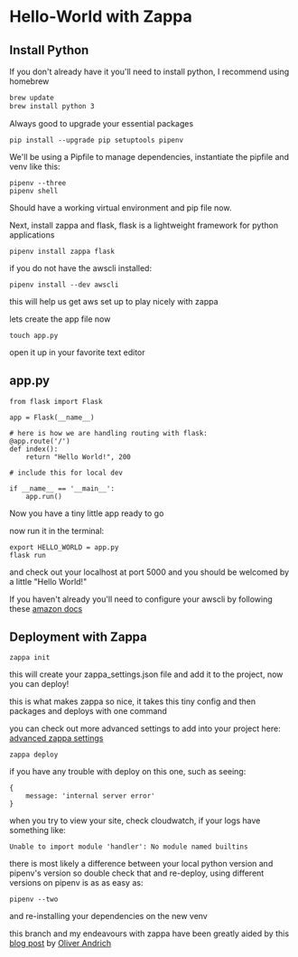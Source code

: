 # Hello-World with Zappa

## Install Python

If you don't already have it you'll need to install python, I recommend using homebrew

``` bash
brew update
brew install python 3
```

Always good to upgrade your essential packages

```
pip install --upgrade pip setuptools pipenv
```

We'll be using a Pipfile to manage dependencies, instantiate the pipfile and venv like this:

```
pipenv --three
pipenv shell
```

Should have a working virtual environment and pip file now.

Next, install zappa and flask, flask is a lightweight framework for python applications

```
pipenv install zappa flask
```

if you do not have the awscli installed:

```
pipenv install --dev awscli
```

this will help us get aws set up to play nicely with zappa

lets create the app file now

```
touch app.py
```

open it up in your favorite text editor

## app.py

```
from flask import Flask

app = Flask(__name__)

# here is how we are handling routing with flask:
@app.route('/')
def index():
    return "Hello World!", 200

# include this for local dev

if __name__ == '__main__':
    app.run()
```

Now you have a tiny little app ready to go

now run it in the terminal:

```
export HELLO_WORLD = app.py
flask run

```
and check out your localhost at port 5000 and you should be welcomed by a little "Hello World!"


If you haven't already you'll need to configure your awscli by following these [amazon docs](http://docs.aws.amazon.com/cli/latest/userguide/cli-chap-getting-started.html)


## Deployment with Zappa

```
zappa init
```

this will create your zappa_settings.json file and add it to the project, now you can deploy!

this is what makes zappa so nice, it takes this tiny config and then packages and deploys with one command

you can check out more advanced settings to add into your project here: [advanced zappa settings](https://github.com/Miserlou/Zappa#advanced-settings)

```
zappa deploy
```

if you have any trouble with deploy on this one, such as seeing:

```
{
    message: 'internal server error'
}
```
when you try to view your site, check cloudwatch, if your logs have something like:

```
Unable to import module 'handler': No module named builtins
```
there is most likely a difference between your local python version and pipenv's version
so double check that and re-deploy, using different versions on pipenv is as as easy as:

```
pipenv --two
```
and re-installing your dependencies on the new venv



this branch and my endeavours with zappa have been greatly aided by this [blog post](https://andrich.blog/2017/02/12/first-steps-with-aws-lambda-zappa-flask-and-python/) by [Oliver Andrich](https://andrich.blog)
